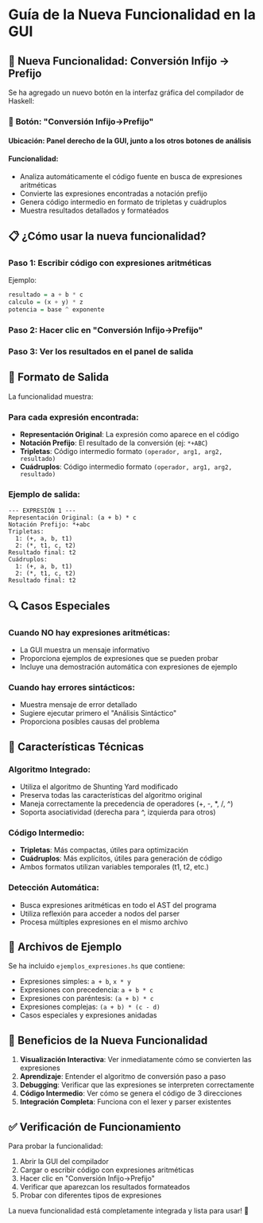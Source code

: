 # Guía de la Nueva Funcionalidad en la GUI

## 🎯 Nueva Funcionalidad: Conversión Infijo → Prefijo

Se ha agregado un nuevo botón en la interfaz gráfica del compilador de Haskell:

### 🔘 **Botón: "Conversión Infijo→Prefijo"**

#### **Ubicación**: Panel derecho de la GUI, junto a los otros botones de análisis

#### **Funcionalidad**:
- Analiza automáticamente el código fuente en busca de expresiones aritméticas
- Convierte las expresiones encontradas a notación prefijo
- Genera código intermedio en formato de tripletas y cuádruplos
- Muestra resultados detallados y formatéados

## 📋 **¿Cómo usar la nueva funcionalidad?**

### **Paso 1**: Escribir código con expresiones aritméticas
Ejemplo:
```haskell
resultado = a + b * c
calculo = (x + y) * z
potencia = base ^ exponente
```

### **Paso 2**: Hacer clic en "Conversión Infijo→Prefijo"

### **Paso 3**: Ver los resultados en el panel de salida

## 🎨 **Formato de Salida**

La funcionalidad muestra:

### **Para cada expresión encontrada:**
- **Representación Original**: La expresión como aparece en el código
- **Notación Prefijo**: El resultado de la conversión (ej: `*+ABC`)
- **Tripletas**: Código intermedio formato `(operador, arg1, arg2, resultado)`
- **Cuádruplos**: Código intermedio formato `(operador, arg1, arg2, resultado)`

### **Ejemplo de salida:**
```
--- EXPRESIÓN 1 ---
Representación Original: (a + b) * c
Notación Prefijo: *+abc
Tripletas:
  1: (+, a, b, t1)
  2: (*, t1, c, t2)
Resultado final: t2
Cuádruplos:
  1: (+, a, b, t1)
  2: (*, t1, c, t2)
Resultado final: t2
```

## 🔍 **Casos Especiales**

### **Cuando NO hay expresiones aritméticas:**
- La GUI muestra un mensaje informativo
- Proporciona ejemplos de expresiones que se pueden probar
- Incluye una demostración automática con expresiones de ejemplo

### **Cuando hay errores sintácticos:**
- Muestra mensaje de error detallado
- Sugiere ejecutar primero el "Análisis Sintáctico"
- Proporciona posibles causas del problema

## 🚀 **Características Técnicas**

### **Algoritmo Integrado:**
- Utiliza el algoritmo de Shunting Yard modificado
- Preserva todas las características del algoritmo original
- Maneja correctamente la precedencia de operadores (+, -, *, /, ^)
- Soporta asociatividad (derecha para ^, izquierda para otros)

### **Código Intermedio:**
- **Tripletas**: Más compactas, útiles para optimización
- **Cuádruplos**: Más explícitos, útiles para generación de código
- Ambos formatos utilizan variables temporales (t1, t2, etc.)

### **Detección Automática:**
- Busca expresiones aritméticas en todo el AST del programa
- Utiliza reflexión para acceder a nodos del parser
- Procesa múltiples expresiones en el mismo archivo

## 📁 **Archivos de Ejemplo**

Se ha incluido `ejemplos_expresiones.hs` que contiene:
- Expresiones simples: `a + b`, `x * y`
- Expresiones con precedencia: `a + b * c`
- Expresiones con paréntesis: `(a + b) * c`
- Expresiones complejas: `(a + b) * (c - d)`
- Casos especiales y expresiones anidadas

## 🎯 **Beneficios de la Nueva Funcionalidad**

1. **Visualización Interactiva**: Ver inmediatamente cómo se convierten las expresiones
2. **Aprendizaje**: Entender el algoritmo de conversión paso a paso
3. **Debugging**: Verificar que las expresiones se interpreten correctamente
4. **Código Intermedio**: Ver cómo se genera el código de 3 direcciones
5. **Integración Completa**: Funciona con el lexer y parser existentes

## ✅ **Verificación de Funcionamiento**

Para probar la funcionalidad:
1. Abrir la GUI del compilador
2. Cargar o escribir código con expresiones aritméticas
3. Hacer clic en "Conversión Infijo→Prefijo"
4. Verificar que aparezcan los resultados formateados
5. Probar con diferentes tipos de expresiones

La nueva funcionalidad está completamente integrada y lista para usar! 🚀